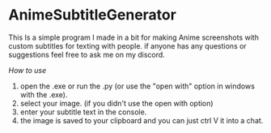 # AnimeSubtitleGenerator

This Is a simple program I made in a bit for making Anime screenshots with custom subtitles for texting with people.
if anyone has any questions or suggestions feel free to ask me on my discord.

*How to use*
1. open the .exe or run the .py (or use the "open with" option in windows with the .exe).
2. select your image. (if you didn't use the open with option)
3. enter your subtitle text in the console.
4. the image is saved to your clipboard and you can just ctrl V it into a chat.
